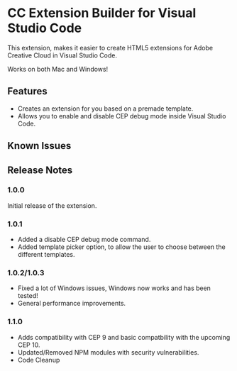 # CC Extension Builder for Visual Studio Code

This extension, makes it easier to create HTML5 extensions for Adobe Creative Cloud in Visual Studio Code.

Works on both Mac and Windows!

## Features

- Creates an extension for you based on a premade template.
- Allows you to enable and disable CEP debug mode inside Visual Studio Code.

## Known Issues

## Release Notes

### 1.0.0

Initial release of the extension.

### 1.0.1

- Added a disable CEP debug mode command.
- Added template picker option, to allow the user to choose between the different templates.

### 1.0.2/1.0.3
- Fixed a lot of Windows issues, Windows now works and has been tested!
- General performance improvements.

### 1.1.0
- Adds compatibility with CEP 9 and basic compatbility with the upcoming CEP 10.
- Updated/Removed NPM modules with security vulnerabilities.
- Code Cleanup

